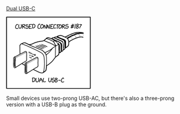 [Dual USB-C](https://xkcd.com/2493)

![Dual USB-C](./random_comic.png)

Small devices use two-prong USB-AC, but there's also a three-prong version with a USB-B plug as the ground.


